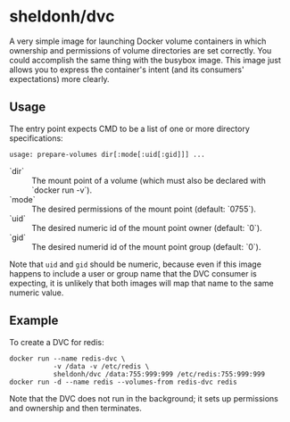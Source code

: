# sheldonh/dvc

A very simple image for launching Docker volume containers in which ownership and permissions of volume directories are set correctly.
You could accomplish the same thing with the busybox image.
This image just allows you to express the container's intent (and its consumers' expectations) more clearly.

## Usage

The entry point expects CMD to be a list of one or more directory specifications:

```
usage: prepare-volumes dir[:mode[:uid[:gid]]] ...
```

<dl>
<dt>`dir`</dt>
<dd>The mount point of a volume (which must also be declared with `docker run -v`).</dd>
<dt>`mode`</dt>
<dd>The desired permissions of the mount point (default: `0755`).</dd>
<dt>`uid`</dt>
<dd>The desired numeric id of the mount point owner (default: `0`).</dd>
<dt>`gid`</dt>
<dd>The desired numerid id of the mount point group (default: `0`).</dd>
</dl>

Note that `uid` and `gid` should be numeric, because even if this image happens to include a user or group name that the DVC consumer is expecting,
it is unlikely that both images will map that name to the same numeric value.

## Example

To create a DVC for redis:

```
docker run --name redis-dvc \
           -v /data -v /etc/redis \
           sheldonh/dvc /data:755:999:999 /etc/redis:755:999:999
docker run -d --name redis --volumes-from redis-dvc redis
```

Note that the DVC does not run in the background; it sets up permissions and ownership and then terminates.
